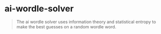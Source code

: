 # ai-wordle-solver

> The ai wordle solver uses information theory and statistical entropy to make the best guesses on a random wordle word.
> 
